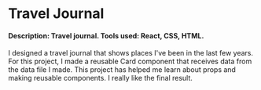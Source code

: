 # Travel Journal

#### Description: Travel journal. Tools used: React, CSS, HTML.

I designed a travel journal that shows places I've been in the last few years. For this project, I made a reusable Card component that receives data from the data file I made. This project has helped me learn about props and making reusable components. I really like the final result.